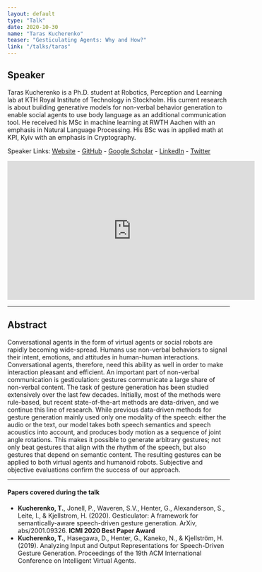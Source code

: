 ```yaml
---
layout: default
type: "Talk"
date: 2020-10-30
name: "Taras Kucherenko"
teaser: "Gesticulating Agents: Why and How?"
link: "/talks/taras"
---
```

## Speaker

Taras Kucherenko is a Ph.D. student at Robotics, Perception and Learning lab at KTH Royal Institute of Technology in Stockholm. His current research is about building generative models for non-verbal behavior generation to enable social agents to use body language as an additional communication tool. He received his MSc in machine learning at RWTH Aachen with an emphasis in Natural Language Processing. His BSc was in applied math at KPI, Kyiv with an emphasis in Cryptography.

Speaker Links: [Website](https://svito-zar.github.io) - [GitHub](https://github.com/svito-zar) - [Google Scholar](https://scholar.google.com/citations?user=aI_16pYAAAAJ&hl=en) - [LinkedIn](https://www.linkedin.com/in/taras-kucherenko-9b049198/) - [Twitter](https://twitter.com/SvitozarTaras)


<iframe width="560" height="315" src="https://www.youtube.com/embed/JeMwtr8pxcc" frameborder="0" allow="accelerometer; autoplay; clipboard-write; encrypted-media; gyroscope; picture-in-picture" allowfullscreen></iframe>


---

## Abstract
Conversational agents in the form of virtual agents or social robots are rapidly becoming wide-spread. Humans use non-verbal behaviors to signal their intent, emotions, and attitudes in human-human interactions. Conversational agents, therefore, need this ability as well in order to make interaction pleasant and efficient. An important part of non-verbal communication is gesticulation: gestures communicate a large share of non-verbal content. The task of gesture generation has been studied extensively over the last few decades. Initially, most of the methods were rule-based, but recent state-of-the-art methods are data-driven, and we continue this line of research. While previous data-driven methods for gesture generation mainly used only one modality of the speech: either the audio or the text, our model takes both speech semantics and speech acoustics into account, and produces body motion as a sequence of joint angle rotations. This makes it possible to generate arbitrary gestures; not only beat gestures that align with the rhythm of the speech, but also gestures that depend on semantic content. The resulting gestures can be applied to both virtual agents and humanoid robots. Subjective and objective evaluations confirm the success of our approach.

---

#### Papers covered during the talk
* **Kucherenko, T.**, Jonell, P., Waveren, S.V., Henter, G., Alexanderson, S., Leite, I., & Kjellstrom, H. (2020). Gesticulator: A framework for semantically-aware speech-driven gesture generation. ArXiv, abs/2001.09326. **ICMI 2020 Best Paper Award**
* **Kucherenko, T.**, Hasegawa, D., Henter, G., Kaneko, N., & Kjellström, H. (2019). Analyzing Input and Output Representations for Speech-Driven Gesture Generation. Proceedings of the 19th ACM International Conference on Intelligent Virtual Agents.


